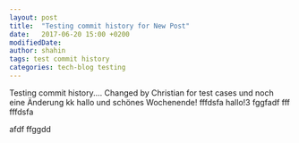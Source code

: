 ```yaml
---
layout: post
title:  "Testing commit history for New Post"
date:   2017-06-20 15:00 +0200
modifiedDate: 
author: shahin
tags: test commit history
categories: tech-blog testing
---
```

Testing commit history.... Changed by Christian for test cases und noch eine Änderung
kk
hallo und schönes Wochenende!
fffdsfa
hallo!3
fggfadf
fff
fffdsfa

afdf ffggdd
